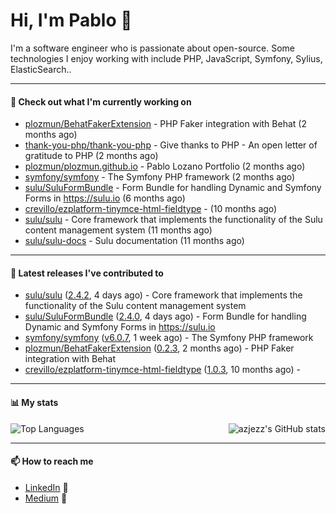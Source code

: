 # Hi, I'm Pablo 👋

I'm a software engineer who is passionate about open-source. Some technologies I enjoy working with include PHP, JavaScript, Symfony, Sylius, ElasticSearch..

---
#### 👷 Check out what I'm currently working on

- [plozmun/BehatFakerExtension](https://github.com/plozmun/BehatFakerExtension) - PHP Faker integration with Behat (2 months ago)
- [thank-you-php/thank-you-php](https://github.com/thank-you-php/thank-you-php) - Give thanks to PHP - An open letter of gratitude to PHP (2 months ago)
- [plozmun/plozmun.github.io](https://github.com/plozmun/plozmun.github.io) - Pablo Lozano Portfolio (2 months ago)
- [symfony/symfony](https://github.com/symfony/symfony) - The Symfony PHP framework (2 months ago)
- [sulu/SuluFormBundle](https://github.com/sulu/SuluFormBundle) - Form Bundle for handling Dynamic and Symfony Forms in https://sulu.io (6 months ago)
- [crevillo/ezplatform-tinymce-html-fieldtype](https://github.com/crevillo/ezplatform-tinymce-html-fieldtype) -  (10 months ago)
- [sulu/sulu](https://github.com/sulu/sulu) - Core framework that implements the functionality of the Sulu content management system (11 months ago)
- [sulu/sulu-docs](https://github.com/sulu/sulu-docs) - Sulu documentation (11 months ago)

---

#### 🔭 Latest releases I've contributed to

- [sulu/sulu](https://github.com/sulu/sulu) ([2.4.2](https://github.com/sulu/sulu/releases/tag/2.4.2), 4 days ago) - Core framework that implements the functionality of the Sulu content management system
- [sulu/SuluFormBundle](https://github.com/sulu/SuluFormBundle) ([2.4.0](https://github.com/sulu/SuluFormBundle/releases/tag/2.4.0), 4 days ago) - Form Bundle for handling Dynamic and Symfony Forms in https://sulu.io
- [symfony/symfony](https://github.com/symfony/symfony) ([v6.0.7](https://github.com/symfony/symfony/releases/tag/v6.0.7), 1 week ago) - The Symfony PHP framework
- [plozmun/BehatFakerExtension](https://github.com/plozmun/BehatFakerExtension) ([0.2.3](https://github.com/plozmun/BehatFakerExtension/releases/tag/0.2.3), 2 months ago) - PHP Faker integration with Behat
- [crevillo/ezplatform-tinymce-html-fieldtype](https://github.com/crevillo/ezplatform-tinymce-html-fieldtype) ([1.0.3](https://github.com/crevillo/ezplatform-tinymce-html-fieldtype/releases/tag/1.0.3), 10 months ago) - 

---

#### 📊 My stats

<img align="right" alt="azjezz's GitHub stats" src="https://github-readme-stats.vercel.app/api?username=plozmun&count_private=1&show_icons=true&" />

![Top Languages](https://github-readme-stats.vercel.app/api/top-langs/?username=plozmun)

---

#### 📫 How to reach me
- <a href="https://www.linkedin.com/in/pablolozano">LinkedIn</a> 💼
- <a href="https://medium.com/@lozanomunarriz">Medium</a> 📝

